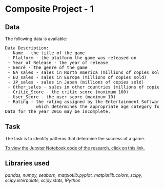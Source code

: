 # Composite Project - 1
## Data
The following data is available:<br>
<pre>Data Description:
 - Name - the title of the game
 - Platform - the platform the game was released on
 - Year_of_Release - the year of release
 - Genre - the genre of the game
 - NA_sales - sales in North America (millions of copies sold)
 - EU_sales - sales in Europe (millions of copies sold)
 - JP_sales - sales in Japan (millions of copies sold)
 - Other_sales - sales in other countries (millions of copies sold)
 - Critic_Score - the critic score (maximum 100)
 - User_Score - the user score (maximum 10)
 - Rating - the rating assigned by the Entertainment Software Rating Board (ESRB),
            which determines the appropriate age category for computer games.
Data for the year 2016 may be incomplete.</pre>

## Task
The task is to identify patterns that determine the success of a game.

<a href="https://github.com/DimaDoesCode/Yandex_Practicum-Composite_Project-1/blob/master/composite_project-1/Composite_Project-1_fin.ipynb">To view the Jupyter Notebook code of the research, click on this link.</a>

## Libraries used
<i>pandas, numpy, seaborn, matplotlib.pyplot, matplotlib.colors, scipy, scipy.interpolate, scipy.stats, IPython</i>